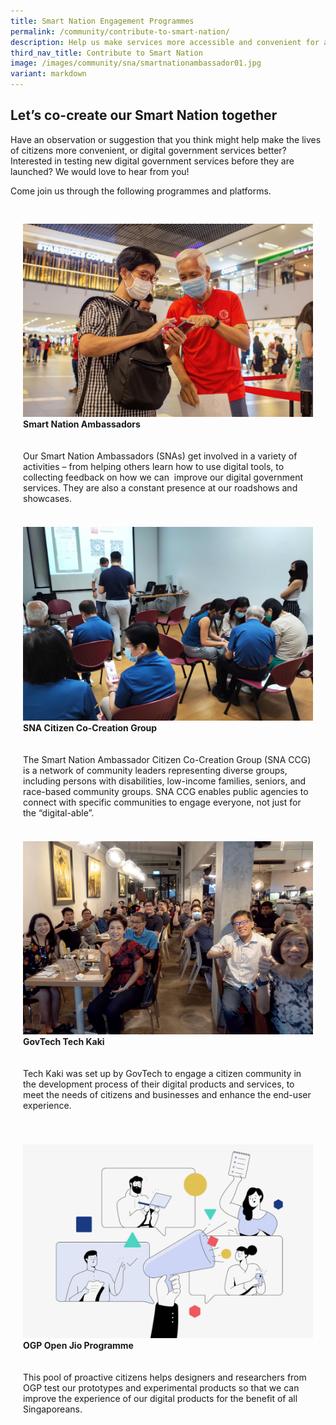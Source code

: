 ```yaml
---
title: Smart Nation Engagement Programmes
permalink: /community/contribute-to-smart-nation/
description: Help us make services more accessible and convenient for all Singaporeans.
third_nav_title: Contribute to Smart Nation
image: /images/community/sna/smartnationambassador01.jpg
variant: markdown
---
```

## Let’s co-create our Smart Nation together

Have an observation or suggestion that you think might help make the lives of citizens more convenient, or digital government services better? Interested in testing new digital government services before they are launched? We would love to hear from you! 

Come join us through the following programmes and platforms.

<div class="row" style="padding: 20px 0px 0px 0px;">

<div class="col" style="padding: 10px 20px 10px 20px;">
<a href="/community/smart-nation-ambassadors"><img src="/images/community/sna/smartnationambassador07.jpeg" alt="Smart Nation Ambassadors (SNAs)"></a><br><div class="header"><b>Smart Nation Ambassadors</b></div><br><br>Our Smart Nation Ambassadors (SNAs) get involved in a variety of activities – from helping others learn how to use digital tools, to collecting feedback on how we can&nbsp; improve our digital government services. They are also a constant presence at our roadshows and showcases.
	<br><br></div>
	
<div class="col" style="padding: 10px 20px 10px 20px;">
<a href="/community/snaccg"><img src="/images/community/ccg/snaccg_01.jpeg" alt="Smart Nation Ambassador Citizen Co-Creation Group (SNA CCG)"></a><br><div class="header"><b>SNA Citizen Co-Creation Group</b></div><br><br>The Smart Nation Ambassador Citizen Co-Creation Group (SNA CCG) is a network of community leaders representing diverse groups, including persons with disabilities, low-income families, seniors, and race-based community groups. SNA CCG enables public agencies to connect with specific communities to engage everyone, not just for the “digital-able”.
	<br><br></div>

<div class="col" style="padding: 10px 20px 10px 20px;">
<a href="/community/techkaki"><img src="/images/community/techkaki/techkaki_01.jpeg" alt="GovTech Tech Kaki"></a><br><div class="header"><b>GovTech Tech Kaki</b></div><br><div class="para"><br>Tech Kaki was set up by GovTech to engage a citizen community in the development process of their digital products and services, to meet the needs of citizens and businesses and enhance the end-user experience.</div>
	<br><br></div>	
	
</div><div class="row">
	
<div class="col" style="padding: 10px 20px 10px 20px;">
<a href="/community/openjio"><img src="/images/community/openjio/openjio_01.jpeg" alt="OGP Open Jio Programme"></a><br><div class="header"><b>OGP Open Jio Programme</b></div><br><br>This pool of proactive citizens helps designers and researchers from OGP test our prototypes and experimental products so that we can improve the experience of our digital products for the benefit of all Singaporeans.
	<br><br></div>

<div class="col" style="padding: 10px 20px 10px 20px;"></div>	
	
<div class="col" style="padding: 10px 20px 10px 20px;"></div>	
	
</div>